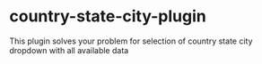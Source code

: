 # country-state-city-plugin
This plugin solves your problem for selection of country state city dropdown with all available data
